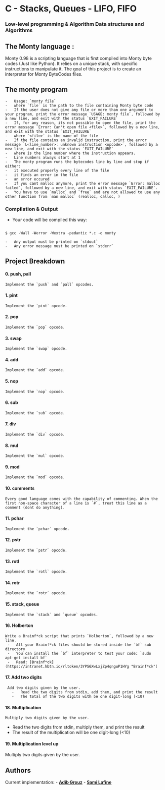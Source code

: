 # C - Stacks, Queues - LIFO, FIFO

### Low-level programming & Algorithm  Data structures and Algorithms



## The Monty language :

   Monty 0.98 is a scripting language that is first compiled into Monty byte codes (Just like Python). It relies on a unique stack, with specific instructions to manipulate it. The goal of this project is to create an interpreter for Monty ByteCodes files.

## The monty program

    -   Usage: `monty file`
    -   where `file` is the path to the file containing Monty byte code
    -   If the user does not give any file or more than one argument to your program, print the error message `USAGE: monty file`, followed by a new line, and exit with the status `EXIT_FAILURE`
    -   If, for any reason, its not possible to open the file, print the error message `Error: Can't open file <file>`, followed by a new line, and exit with the status `EXIT_FAILURE`
    -   where `<file>` is the name of the file
    -   If the file contains an invalid instruction, print the error message `L<line_number>: unknown instruction <opcode>`, followed by a new line, and exit with the status `EXIT_FAILURE`
    -   where is the line number where the instruction appears.
    -   Line numbers always start at 1
    -   The monty program runs the bytecodes line by line and stop if either:
    -   it executed properly every line of the file
    -   it finds an error in the file
    -   an error occured
    -   If you cant malloc anymore, print the error message `Error: malloc failed`, followed by a new line, and exit with status `EXIT_FAILURE`.
    -   You have to use `malloc` and `free` and are not allowed to use any other function from `man malloc` (realloc, calloc, )

### Compilation & Output

   -   Your code will be compiled this way:

   ```
 
   $ gcc -Wall -Werror -Wextra -pedantic *.c -o monty

   ```

    -   Any output must be printed on `stdout`
    -   Any error message must be printed on `stderr`

## Project Breakdown
#### 0. push, pall
    Implement the `push` and `pall` opcodes.
#### 1. pint
    Implement the `pint` opcode.
#### 2. pop
    Implement the `pop` opcode.
#### 3. swap
    Implement the `swap` opcode.
#### 4. add
    Implement the `add` opcode.
#### 5. nop
    Implement the `nop` opcode.
#### 6. sub
    Implement the `sub` opcode.
#### 7. div
    Implement the `div` opcode.
#### 8. mul
    Implement the `mul` opcode.
#### 9. mod
    Implement the `mod` opcode.
#### 10. comments
    Every good language comes with the capability of commenting. When the first non-space character of a line is `#`, treat this line as a comment (dont do anything).
#### 11. pchar
    Implement the `pchar` opcode.
#### 12. pstr
    Implement the `pstr` opcode.
#### 13. rotl
    Implement the `rotl` opcode.
#### 14. rotr
    Implement the `rotr` opcode.
#### 15. stack, queue
    Implement the `stack` and `queue` opcodes.
#### 16. Holberton
    Write a Brainf*ck script that prints `Holberton`, followed by a new line.
     -   All your Brainf*ck files should be stored inside the `bf` sub directory
     -   You can install the `bf` interpreter to test your code: `sudo apt-get install bf`
     -   Read: [Brainf*ck](https://intranet.hbtn.io/rltoken/3YPS6XwLxjZp4qnguP1HYg "Brainf*ck")
#### 17. Add two digits
     Add two digits given by the user.
       -   Read the two digits from stdin, add them, and print the result
       -   The total of the two digits with be one digit-long (<10)
#### 18. Multiplication
    Multiply two digits given by the user.
  -   Read the two digits from stdin, multiply them, and print the result
  -   The result of the multiplication will be one digit-long (<10)
#### 19. Multiplication level up
   Multiply two digits given by the user.
## Authors
   Current implementation:
    - **[Adib Grouz](https://github.com/s0m35h1t)**
    - **[Sami Lafine](https://github.com/afinesami)**
			     
